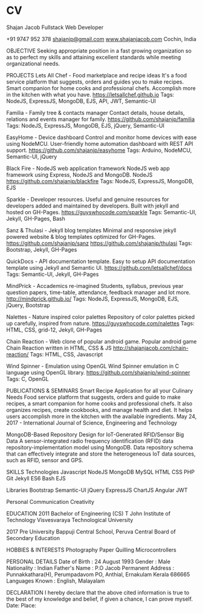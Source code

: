 # CV
Shajan Jacob
Fullstack Web Developer

+91 9747 952 378
shajanjp@gmail.com
www.shajanjacob.com
Cochin, India

OBJECTIVE
Seeking appropriate position in a fast growing organization so as to perfect my skills and attaining excellent standards while meeting organizational needs.

PROJECTS
Lets All Chef - Food marketplace and recipe ideas
It's a food service platform that suggests, orders and guides you to make recipes. Smart companion for home cooks and professional chefs. Accomplish more in the kitchen with what you have.
https://letsallchef.github.io
Tags: NodeJS, ExpressJS, MongoDB, EJS, API, JWT, Semantic-UI  

Familia - Family tree & contacts manager
Contact details, house details, relations and events manager for family.
https://github.com/shajanjp/familia
Tags: NodeJS, ExpressJS, MongoDB, EJS, jQuery, Semantic-UI

EasyHome - Device dashboard
Control and monitor home devices with ease using NodeMCU. User-friendly home automation dashboard with REST API support.
https://github.com/shajanjp/easyhome
Tags: Arduino, NodeMCU, Semantic-UI, jQuery

Black Fire - NodeJS web application framework
NodeJS web app framework using Express, NodeJS and MongoDB. NodeJS
https://github.com/shajanjp/blackfire
Tags: NodeJS, ExpressJS, MongoDB, EJS

Sparkle - Developer resources.
Useful and genuine resources for developers added and maintained by developers. Built with jekyll and hosted on GH-Pages.
https://guyswhocode.com/sparkle
Tags: Semantic-UI, Jekyll, GH-Pages, Bash

Sanz & Thulasi - Jekyll blog templates
Minimal and responsive jekyll powered website & blog templates optimized for GH-Pages.
https://github.com/shajanjp/sanz
https://github.com/shajanjp/thulasi
Tags: Bootstrap, Jekyll, GH-Pages

QuickDocs - API documentation template.
Easy to setup API documentation template using Jekyll and Semantic UI.
https://github.com/letsallchef/docs
Tags: Semantic-UI, Jekyll, GH-Pages

MindPrick - Accademics re-imagined
Students, syllabus, previous year question papers, time-table, attendance, feedback manager and lot more.
http://mindprick.github.io/
Tags: NodeJS, ExpressJS, MongoDB, EJS, jQuery, Bootstrap

Nalettes - Nature inspired color palettes
Repository of color palettes picked up carefully, inspired from nature.
https://guyswhocode.com/nalettes
Tags: HTML, CSS, grid-12, Jekyll, GH-Pages

Chain Reaction - Web clone of popular android game.
Popular android game Chain Reaction written in HTML, CSS & JS
http://shajanjacob.com/chain-reaction/
Tags: HTML, CSS, Javascript

Wind Spinner - Emulation using OpenGL
Wind Spinner emulation in C language using OpenGL library.
https://github.com/shajanjp/wind-spinner
Tags: C, OpenGL

PUBLICATIONS & SEMINARS
Smart Recipe Application for all your Culinary Needs
Food service platform that suggests, orders and guide to make recipes, a smart companion for home cooks and professional chefs. It also organizes recipes, create cookbooks, and manage health and diet. It helps users accomplish more in the kitchen with the available ingredients. 
May 24, 2017 - International Journal of Science, Engineering and Technology

MongoDB-Based Repository Design for IoT-Generated RFID/Sensor Big Data
A sensor-integrated radio frequency identification (RFID) data repository-implementation model using MongoDB. Data repository schema that can effectively integrate and store the heterogeneous IoT data sources, such as RFID, sensor and GPS.

SKILLS
Technologies
Javascript
NodeJS
MongoDB
MySQL
HTML
CSS
PHP
Git
Jekyll
ES6
Bash
EJS

Libraries
Bootstrap
Semantic-UI
jQuery
ExpressJS
ChartJS
Angular
JWT

Personal
Communication
Creativity

EDUCATION 
2011
Bachelor of Engineering (CS)
T John Institute of Technology
Visvesvaraya Technological University

2017
Pre University
Bappuji Central School, Peruva
Central Board of Secondary Education

HOBBIES & INTERESTS
Photography 
Paper Quilling
Microcontrollers

PERSONAL DETAILS
Date of Birth : 24 August 1993
Gender : Male
Nationality : Indian
Father's Name : P.O Jacob
Permanent Address :
	Punnakkathara(H), Perumpadavom PO, Anthial,
	Ernakulam Kerala 686665
Languages Known :	English, Malayalam

DECLARATION
I hereby declare that the above cited information is true to the best of my knowledge and belief, if given a chance, I can prove myself.
Date:
Place: